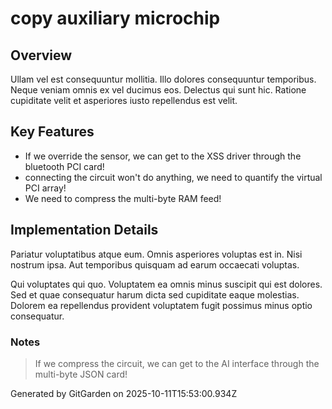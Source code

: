 # copy auxiliary microchip

## Overview
Ullam vel est consequuntur mollitia. Illo dolores consequuntur temporibus. Neque veniam omnis ex vel ducimus eos. Delectus qui sunt hic. Ratione cupiditate velit et asperiores iusto repellendus est velit.

## Key Features
- If we override the sensor, we can get to the XSS driver through the bluetooth PCI card!
- connecting the circuit won't do anything, we need to quantify the virtual PCI array!
- We need to compress the multi-byte RAM feed!

## Implementation Details
Pariatur voluptatibus atque eum. Omnis asperiores voluptas est in. Nisi nostrum ipsa. Aut temporibus quisquam ad earum occaecati voluptas.
 Qui voluptates qui quo. Voluptatem ea omnis minus suscipit qui est dolores. Sed et quae consequatur harum dicta sed cupiditate eaque molestias. Dolorem ea repellendus provident voluptatem fugit possimus minus optio consequatur.

### Notes
> If we compress the circuit, we can get to the AI interface through the multi-byte JSON card!

Generated by GitGarden on 2025-10-11T15:53:00.934Z